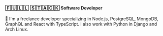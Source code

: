 #### 🄵🅄🄻🄻 🅂🅃🄰🄲🄺 Software Developer

🚀 I'm a freelance developer specializing in Node.js, PostgreSQL, MongoDB, GraphQL and React with TypeScript. I also work with Python in Django and Arch Linux.

<!--
**pau1tuck/pau1tuck** is a ✨ _special_ ✨ repository because its `README.md` (this file) appears on your GitHub profile.

Here are some ideas to get you started:

- 🔭 I’m currently working on ...
- 🌱 I’m currently learning ...
- 👯 I’m looking to collaborate on ...
- 🤔 I’m looking for help with ...
- 💬 Ask me about ...
- 📫 How to reach me: ...
- 😄 Pronouns: ...
- ⚡ Fun fact: ...
-->
